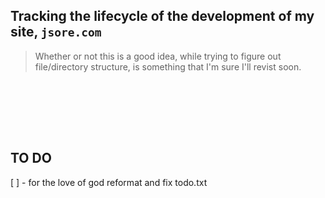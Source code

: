 ## Tracking the lifecycle of the development of my site, `jsore.com`

>Whether or not this is a good idea, while trying to figure out file/directory structure,
>is something that I'm sure I'll revist soon.

<br><br>

<br><br>

## TO DO
[ ] - for the love of god reformat and fix todo.txt